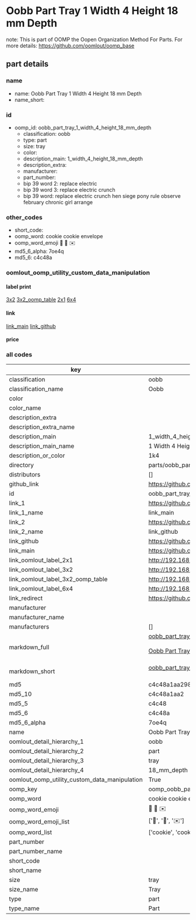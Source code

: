 # Oobb Part Tray 1 Width 4 Height 18 mm Depth  

note: This is part of OOMP the Oopen Organization Method For Parts. For more details: https://github.com/oomlout/oomp_base

##  part details
  







### name
* name: Oobb Part Tray 1 Width 4 Height 18 mm Depth
* name_short: 
### id
* oomp_id: oobb_part_tray_1_width_4_height_18_mm_depth
  * classification: oobb
  * type: part
  * size: tray
  * color: 
  * description_main: 1_width_4_height_18_mm_depth
  * description_extra: 
  * manufacturer: 
  * part_number: 
  * bip 39 word 2: replace electric
  * bip 39 word 3: replace electric crunch
  * bip 39 word: replace electric crunch hen siege pony rule observe february chronic girl arrange

### other_codes
* short_code: 
* oomp_word: cookie cookie envelope
* oomp_word_emoji :cookie: :cookie: :envelope:
* md5_6_alpha: 7oe4q
* md5_6: c4c48a






### oomlout_oomp_utility_custom_data_manipulation
#### label print
[3x2](http://192.168.1.245:1112/?label=oomp%207oe4q)
[3x2_oomp_table](http://192.168.1.108:1112/?label=oomp%207oe4q)
[2x1](http://192.168.1.242:1112/?label=oomp%207oe4q)
[6x4](http://192.168.1.55:1112/?label=oomp%207oe4q)    

#### link

[link_main](https://github.com/oomlout/oomlout_oomp_version_1_messy/tree/main/parts/oobb_part_tray_1_width_4_height_18_mm_depth) [link_github](https://github.com/oomlout/oomlout_oomp_version_1_messy/tree/main/parts/oobb_part_tray_1_width_4_height_18_mm_depth)                             

#### price







### all codes 
| key | value |  
| --- | --- |  
| classification | oobb |  
| classification_name | Oobb |  
| color |  |  
| color_name |  |  
| description_extra |  |  
| description_extra_name |  |  
| description_main | 1_width_4_height_18_mm_depth |  
| description_main_name | 1 Width 4 Height 18 mm Depth |  
| description_or_color | 1k4 |  
| directory | parts/oobb_part_tray_1_width_4_height_18_mm_depth |  
| distributors | [] |  
| github_link | https://github.com/oomlout/oomlout_oomp_part_src/tree/main/parts/oobb_part_tray_1_width_4_height_18_mm_depth |  
| id | oobb_part_tray_1_width_4_height_18_mm_depth |  
| link_1 | https://github.com/oomlout/oomlout_oomp_version_1_messy/tree/main/parts/oobb_part_tray_1_width_4_height_18_mm_depth |  
| link_1_name | link_main |  
| link_2 | https://github.com/oomlout/oomlout_oomp_version_1_messy/tree/main/parts/oobb_part_tray_1_width_4_height_18_mm_depth |  
| link_2_name | link_github |  
| link_github | https://github.com/oomlout/oomlout_oomp_version_1_messy/tree/main/parts/oobb_part_tray_1_width_4_height_18_mm_depth |  
| link_main | https://github.com/oomlout/oomlout_oomp_version_1_messy/tree/main/parts/oobb_part_tray_1_width_4_height_18_mm_depth |  
| link_oomlout_label_2x1 | http://192.168.1.242:1112/?label=oomp%207oe4q |  
| link_oomlout_label_3x2 | http://192.168.1.245:1112/?label=oomp%207oe4q |  
| link_oomlout_label_3x2_oomp_table | http://192.168.1.108:1112/?label=oomp%207oe4q |  
| link_oomlout_label_6x4 | http://192.168.1.55:1112/?label=oomp%207oe4q |  
| link_redirect | https://github.com/oomlout/oomlout_oomp_version_1_messy/tree/main/parts/oobb_part_tray_1_width_4_height_18_mm_depth |  
| manufacturer |  |  
| manufacturer_name |  |  
| manufacturers | [] |  
| markdown_full | [oobb_part_tray_1_width_4_height_18_mm_depth](none)<br>[](none)<br>[Oobb Part Tray 1 Width 4 Height 18 Mm Depth](none)<br><br> |  
| markdown_short | [oobb_part_tray_1_width_4_height_18_mm_depth](none)<br><br> |  
| md5 | c4c48a1aa29877a69fe406b269d1ddb6 |  
| md5_10 | c4c48a1aa2 |  
| md5_5 | c4c48 |  
| md5_6 | c4c48a |  
| md5_6_alpha | 7oe4q |  
| name | Oobb Part Tray 1 Width 4 Height 18 mm Depth |  
| oomlout_detail_hierarchy_1 | oobb |  
| oomlout_detail_hierarchy_2 | part |  
| oomlout_detail_hierarchy_3 | tray |  
| oomlout_detail_hierarchy_4 | 18_mm_depth |  
| oomlout_oomp_utility_custom_data_manipulation | True |  
| oomp_key | oomp_oobb_part_tray_1_width_4_height_18_mm_depth |  
| oomp_word | cookie cookie envelope |  
| oomp_word_emoji | :cookie: :cookie: :envelope: |  
| oomp_word_emoji_list | [':cookie:', ':cookie:', ':envelope:'] |  
| oomp_word_list | ['cookie', 'cookie', 'envelope'] |  
| part_number |  |  
| part_number_name |  |  
| short_code |  |  
| short_name |  |  
| size | tray |  
| size_name | Tray |  
| type | part |  
| type_name | Part |  

